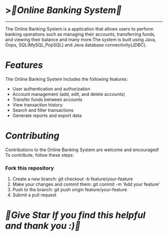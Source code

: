 #  >***🌟Online Banking System🌟***
 - - - -
The Online Banking System is a application that allows users to perform banking operations such as managing their accounts, transferring funds, and viewing their balance and many more.The system is built using Java, Oops, SQL(MySQL,PopSQL) and Java database connectivity(JDBC). <br>

# ***Features***
The Online Banking System includes the following features: <br>

* User authentication and authorization <br>
* Account management (add, edit, and delete accounts) <br>
* Transfer funds between accounts <br>
* View transaction history <br>
* Search and filter transactions <br>
* Generate reports and export data <br>


# ***Contributing***
Contributions to the Online Banking System are welcome and encouraged! To contribute, follow these steps: <br>

### Fork this repository
1. Create a new branch: git checkout -b feature/your-feature <br>
2. Make your changes and commit them: git commit -m 'Add your feature' <br>
3. Push to the branch: git push origin feature/your-feature <br>
4. Submit a pull request <br>


# ***🌟Give Star If you find this helpful and thank you :)🌟***
